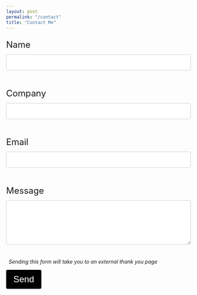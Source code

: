 ```yaml
---
layout: post
permalink: "/contact"
title: "Contact Me"
---
```


<style>
  input[type="text"], select, textarea {
    width: 100%;
    padding: 12px;
    border: 1px solid #ccc;
    border-radius: 4px;
    box-sizing: border-box;
    margin-top: -12px;
    margin-bottom: 24px;
    resize: vertical;
    font-size: 16px;
  }
  input[type="email"], select, textarea {
    width: 100%;
    padding: 12px;
    border: 1px solid #ccc;
    border-radius: 4px;
    box-sizing: border-box;
    margin-top: -12px;
    margin-bottom: 24px;
    resize: vertical;
    font-size: 16px;
  }

  button[type="submit"] {
    background-color: #000000;
    color: white;
    padding: 12px 20px;
    border: none;
    border-radius: 4px;
    font-size: 24px;
    text-align: center;
  }
</style>

<form action="https://getform.io/f/48d79c83-3c81-4b2c-9e3f-866352164fa5" method="POST">
    <p style="font-size: 24px;">Name</p>
    <input type="text" name="name" required/>
    <p style="font-size: 24px;">Company</p>
    <input type="text" name="company">
    <p style="font-size: 24px;">Email</p>
    <input type="email" name="email" size="50" required/>
    <p style="font-size: 24px;">Message</p>
    <textarea type="text" name="message" rows="5" cols="50" required></textarea>
    <br>
    <p><em>&ensp;Sending this form will take you to an external thank you page</em></p>
    <button type="submit">Send</button>
</form>